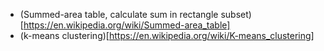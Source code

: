 * (Summed-area table, calculate sum in rectangle subset)[https://en.wikipedia.org/wiki/Summed-area_table]
* (k-means clustering)[https://en.wikipedia.org/wiki/K-means_clustering]